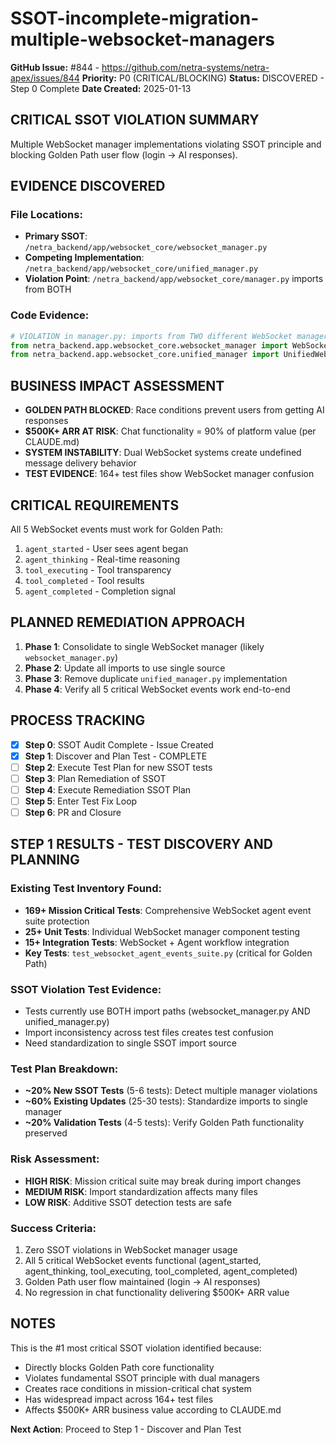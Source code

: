 # SSOT-incomplete-migration-multiple-websocket-managers

**GitHub Issue:** #844 - https://github.com/netra-systems/netra-apex/issues/844
**Priority:** P0 (CRITICAL/BLOCKING)
**Status:** DISCOVERED - Step 0 Complete
**Date Created:** 2025-01-13

## CRITICAL SSOT VIOLATION SUMMARY

Multiple WebSocket manager implementations violating SSOT principle and blocking Golden Path user flow (login → AI responses).

## EVIDENCE DISCOVERED

### File Locations:
- **Primary SSOT**: `/netra_backend/app/websocket_core/websocket_manager.py`
- **Competing Implementation**: `/netra_backend/app/websocket_core/unified_manager.py`  
- **Violation Point**: `/netra_backend/app/websocket_core/manager.py` imports from BOTH

### Code Evidence:
```python
# VIOLATION in manager.py: imports from TWO different WebSocket managers
from netra_backend.app.websocket_core.websocket_manager import WebSocketManager
from netra_backend.app.websocket_core.unified_manager import UnifiedWebSocketManager
```

## BUSINESS IMPACT ASSESSMENT

- **GOLDEN PATH BLOCKED**: Race conditions prevent users from getting AI responses
- **$500K+ ARR AT RISK**: Chat functionality = 90% of platform value (per CLAUDE.md)
- **SYSTEM INSTABILITY**: Dual WebSocket systems create undefined message delivery behavior
- **TEST EVIDENCE**: 164+ test files show WebSocket manager confusion

## CRITICAL REQUIREMENTS

All 5 WebSocket events must work for Golden Path:
1. `agent_started` - User sees agent began
2. `agent_thinking` - Real-time reasoning  
3. `tool_executing` - Tool transparency
4. `tool_completed` - Tool results
5. `agent_completed` - Completion signal

## PLANNED REMEDIATION APPROACH

1. **Phase 1**: Consolidate to single WebSocket manager (likely `websocket_manager.py`)
2. **Phase 2**: Update all imports to use single source
3. **Phase 3**: Remove duplicate `unified_manager.py` implementation  
4. **Phase 4**: Verify all 5 critical WebSocket events work end-to-end

## PROCESS TRACKING

- [x] **Step 0**: SSOT Audit Complete - Issue Created
- [x] **Step 1**: Discover and Plan Test - COMPLETE
- [ ] **Step 2**: Execute Test Plan for new SSOT tests
- [ ] **Step 3**: Plan Remediation of SSOT  
- [ ] **Step 4**: Execute Remediation SSOT Plan
- [ ] **Step 5**: Enter Test Fix Loop
- [ ] **Step 6**: PR and Closure

## STEP 1 RESULTS - TEST DISCOVERY AND PLANNING

### Existing Test Inventory Found:
- **169+ Mission Critical Tests**: Comprehensive WebSocket agent event suite protection
- **25+ Unit Tests**: Individual WebSocket manager component testing
- **15+ Integration Tests**: WebSocket + Agent workflow integration
- **Key Tests**: `test_websocket_agent_events_suite.py` (critical for Golden Path)

### SSOT Violation Test Evidence:
- Tests currently use BOTH import paths (websocket_manager.py AND unified_manager.py)
- Import inconsistency across test files creates test confusion
- Need standardization to single SSOT import source

### Test Plan Breakdown:
- **~20% New SSOT Tests** (5-6 tests): Detect multiple manager violations
- **~60% Existing Updates** (25-30 tests): Standardize imports to single manager
- **~20% Validation Tests** (4-5 tests): Verify Golden Path functionality preserved

### Risk Assessment:
- **HIGH RISK**: Mission critical suite may break during import changes
- **MEDIUM RISK**: Import standardization affects many files
- **LOW RISK**: Additive SSOT detection tests are safe

### Success Criteria:
1. Zero SSOT violations in WebSocket manager usage
2. All 5 critical WebSocket events functional (agent_started, agent_thinking, tool_executing, tool_completed, agent_completed)
3. Golden Path user flow maintained (login → AI responses)
4. No regression in chat functionality delivering $500K+ ARR value

## NOTES

This is the #1 most critical SSOT violation identified because:
- Directly blocks Golden Path core functionality
- Violates fundamental SSOT principle with dual managers
- Creates race conditions in mission-critical chat system
- Has widespread impact across 164+ test files
- Affects $500K+ ARR business value according to CLAUDE.md

**Next Action**: Proceed to Step 1 - Discover and Plan Test